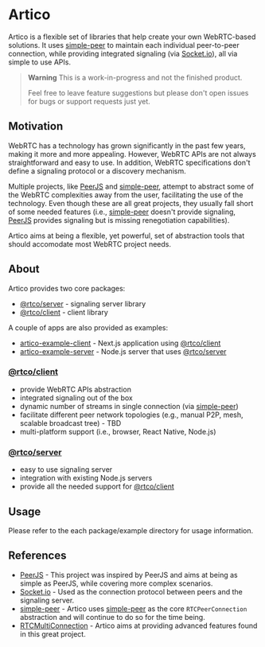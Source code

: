 # Artico

Artico is a flexible set of libraries that help create your own WebRTC-based solutions.
It uses [simple-peer] to maintain each individual peer-to-peer connection, while providing integrated signaling (via [Socket.io]), all via simple to use APIs.

> **Warning**
> This is a work-in-progress and not the finished product.
>
> Feel free to leave feature suggestions but please don't open issues for bugs or support requests just yet.


## Motivation

WebRTC has a technology has grown significantly in the past few years, making it more and more appealing.
However, WebRTC APIs are not always straightforward and easy to use. In addition, WebRTC specifications don't define a signaling protocol or a discovery mechanism.

Multiple projects, like [PeerJS] and [simple-peer], attempt to abstract some of the WebRTC complexities away from the user, facilitating the use of the technology.
Even though these are all great projects, they usually fall short of some needed features (i.e., [simple-peer] doesn't provide signaling, [PeerJS] provides signaling but is missing renegotiation capabilities).

Artico aims at being a flexible, yet powerful, set of abstraction tools that should accomodate most WebRTC project needs.


## About

Artico provides two core packages:
 - [@rtco/server] - signaling server library
 - [@rtco/client] - client library

A couple of apps are also provided as examples:
 - [artico-example-client] - Next.js application using [@rtco/client]
 - [artico-example-server] - Node.js server that uses [@rtco/server]

### [@rtco/client](packages/client)

 - provide WebRTC APIs abstraction
 - integrated signaling out of the box
 - dynamic number of streams in single connection (via [simple-peer])
 - facilitate different peer network topologies (e.g., manual P2P, mesh, scalable broadcast tree) - TBD
 - multi-platform support (i.e., browser, React Native, Node.js)

### [@rtco/server](packages/server)

 - easy to use signaling server
 - integration with existing Node.js servers
 - provide all the needed support for [@rtco/client]

## Usage

Please refer to the each package/example directory for usage information.

## References

 - [PeerJS] - This project was inspired by PeerJS and aims at being as simple as PeerJS, while covering more complex scenarios.
 - [Socket.io] - Used as the connection protocol between peers and the signaling server.
 - [simple-peer] - Artico uses [simple-peer] as the core `RTCPeerConnection` abstraction and will continue to do so for the time being.
 - [RTCMultiConnection] - Artico aims at providing advanced features found in this great project.


[simple-peer]: https://github.com/feross/simple-peer
[Socket.io]: https://socket.io
[PeerJS]: https://peerjs.com
[RTCMultiConnection]: https://github.com/muaz-khan/RTCMultiConnection
[@rtco/client]: packages/client
[@rtco/server]: packages/server
[artico-example-client]: apps/example-client
[artico-example-server]: apps/example-server

